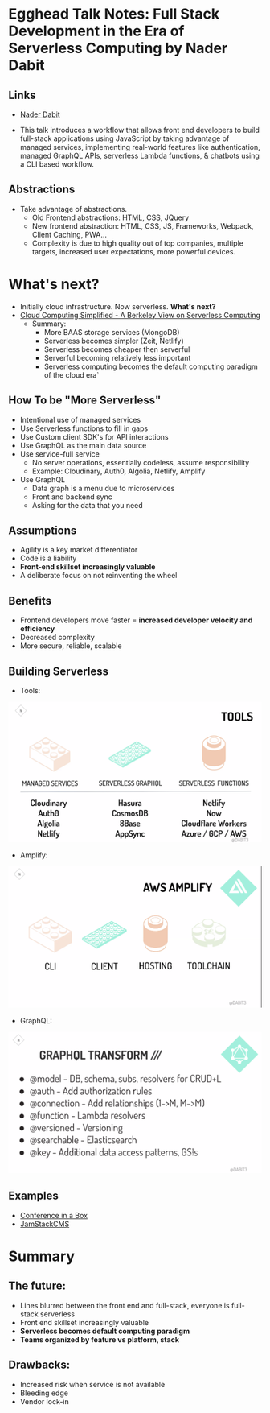 # Egghead Talk Notes: Full Stack Development in the Era of Serverless Computing by Nader Dabit

## Links

- [Nader Dabit](https://twitter.com/dabit3)

- This talk introduces a workflow that allows front end developers to build full-stack applications using JavaScript by taking advantage of managed services, implementing real-world features like authentication, managed GraphQL APIs, serverless Lambda functions, & chatbots using a CLI based workflow.

## Abstractions

- Take advantage of abstractions.
  - Old Frontend abstractions: HTML, CSS, JQuery
  - New frontend abstraction: HTML, CSS, JS, Frameworks, Webpack, Client Caching, PWA...
  - Complexity is due to high quality out of top companies, multiple targets, increased user expectations, more powerful devices.

# What's next?

- Initially cloud infrastructure. Now serverless. **What's next?**
- [Cloud Computing Simplified - A Berkeley View on Serverless Computing](https://www2.eecs.berkeley.edu/Pubs/TechRpts/2019/EECS-2019-3.pdf)
  - Summary:
    - More BAAS storage services (MongoDB)
    - Serverless becomes simpler (Zeit, Netlify)
    - Serverless becomes cheaper then serverful
    - Serverful becoming relatively less important
    - Serverless computing becomes the default computing paradigm of the cloud era`

## How To be "More Serverless"

- Intentional use of managed services
- Use Serverless functions to fill in gaps
- Use Custom client SDK's for API interactions
- Use GraphQL as the main data source
- Use service-full service
  - No server operations, essentially codeless, assume responsibility
  - Example: Cloudinary, Auth0, Algolia, Netlify, Amplify
- Use GraphQL
  - Data graph is a menu due to microservices
  - Front and backend sync
  - Asking for the data that you need

## Assumptions

- Agility is a key market differentiator
- Code is a liability
- **Front-end skillset increasingly valuable**
- A deliberate focus on not reinventing the wheel

## Benefits

- Frontend developers move faster = **increased developer velocity and efficiency**
- Decreased complexity
- More secure, reliable, scalable

## Building Serverless

- Tools:

![](./images/tools.png)

- Amplify:

![](./images/amplify.png)

- GraphQL:

![](./images/graphql.png)

## Examples

- [Conference in a Box](https://github.com/dabit3/conference-app-in-a-box)
- [JamStackCMS](https://www.jamstackcms.io)

# Summary

## The future:

- Lines blurred between the front end and full-stack, everyone is full-stack serverless
- Front end skillset increasingly valuable
- **Serverless becomes default computing paradigm**
- **Teams organized by feature vs platform, stack**

## Drawbacks:

- Increased risk when service is not available
- Bleeding edge
- Vendor lock-in
